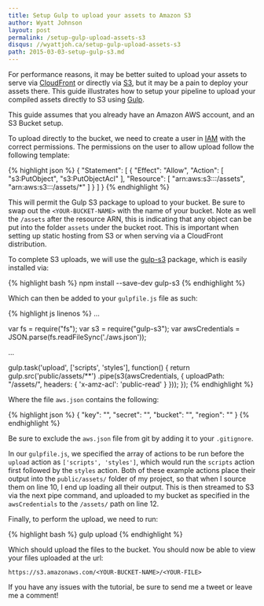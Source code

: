 ```yaml
---
title: Setup Gulp to upload your assets to Amazon S3
author: Wyatt Johnson
layout: post
permalink: /setup-gulp-upload-assets-s3
disqus: //wyattjoh.ca/setup-gulp-upload-assets-s3
path: 2015-03-03-setup-gulp-s3.md
---
```


For performance reasons, it may be better suited to upload your assets to serve
via [CloudFront](http://aws.amazon.com/cloudfront/) or directly via
[S3](http://aws.amazon.com/s3/), but it may be a pain to deploy your assets
there. This guide illustrates how to setup your pipeline to upload your compiled
assets directly to S3 using [Gulp](http://gulpjs.com/).

This guide assumes that you already have an Amazon AWS account, and an S3 Bucket setup.

To upload directly to the bucket, we need to create a user in [IAM](https://console.aws.amazon.com/iam/home) with the correct permissions. The permissions on the user to allow upload follow the following template:

{% highlight json %}
{
  "Statement": [
    {
      "Effect": "Allow",
      "Action": [
        "s3:PutObject",
        "s3:PutObjectAcl"
      ],
      "Resource": [
        "arn:aws:s3:::<YOUR-BUCKET-NAME>/assets",
        "arn:aws:s3:::<YOUR-BUCKET-NAME>/assets/*"
      ]
    }
  ]
}
{% endhighlight %}

This will permit the Gulp S3 package to upload to your bucket. Be sure to swap out the `<YOUR-BUCKET-NAME>` with the name of your bucket. Note as well the `/assets` after the resource ARN, this is indicating that any object can be put into the folder `assets` under the bucket root. This is important when setting up static hosting from S3 or when serving via a CloudFront distribution.

To complete S3 uploads, we will use the [gulp-s3](https://www.npmjs.com/package/gulp-s3) package, which is easily installed via:

{% highlight bash %}
npm install --save-dev gulp-s3
{% endhighlight %}

Which can then be added to your `gulpfile.js` file as such:

{% highlight js linenos %}
...

var fs = require("fs");
var s3 = require("gulp-s3");
var awsCredentials = JSON.parse(fs.readFileSync('./aws.json'));

...

gulp.task('upload', ['scripts', 'styles'], function() {
  return gulp.src('public/assets/**')
      .pipe(s3(awsCredentials, {
        uploadPath: "/assets/",
        headers: {
          'x-amz-acl': 'public-read'
        }
      }));
});
{% endhighlight %}

Where the file `aws.json` contains the following:

{% highlight json %}
{
  "key": "<YOUR-AWS-KEY>",
  "secret": "<YOUR-AWS-SECRET-KEY>",
  "bucket": "<YOUR-BUCKET-NAME>",
  "region": "<YOUR-BUCKET-REGION>"
}
{% endhighlight %}

Be sure to exclude the `aws.json` file from git by adding it to your `.gitignore`.

In our `gulpfile.js`, we specified the array of actions to be run before the `upload` action as `['scripts', 'styles']`, which would run the `scripts` action first followed by the `styles` action. Both of these example actions place their output into the `public/assets/` folder of my project, so that when I source them on line 10, I end up loading all their output. This is then streamed to S3 via the next pipe command, and uploaded to my bucket as specified in the `awsCredentials` to the `/assets/` path on line 12.

Finally, to perform the upload, we need to run:

{% highlight bash %}
gulp upload
{% endhighlight %}

Which should upload the files to the bucket. You should now be able to view your files uploaded at the url:

```
https://s3.amazonaws.com/<YOUR-BUCKET-NAME>/<YOUR-FILE>
```

If you have any issues with the tutorial, be sure to send me a tweet or leave me a comment!
